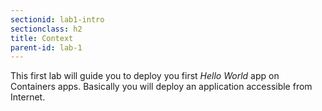 ```yaml
---
sectionid: lab1-intro
sectionclass: h2
title: Context
parent-id: lab-1
---
```


This first lab will guide you to deploy you first *Hello World* app on Containers apps. Basically you will deploy an application accessible from Internet.

